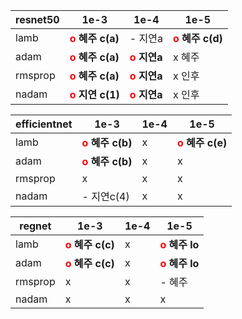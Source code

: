 | resnet50 | 1e-3                                      | 1e-4                                       | 1e-5                                      |
| -------- | ----------------------------------------- | ------------------------------------------ | ----------------------------------------- |
| lamb     | **<span style="color:red">o</span> 혜주 c(a)** | - 지연a                                    | **<span style="color:red">o</span> 혜주 c(d)** |
| adam     | **<span style="color:red">o</span> 혜주 c(a)** | **<span style="color:red">o</span> 지연a** | x 혜주                                    |
| rmsprop  | **<span style="color:red">o</span> 혜주 c(a)** | **<span style="color:red">o</span> 지연a** | x 인후                                    |
| nadam    | **<span style="color:red">o</span> 지연 c(1)** | **<span style="color:red">o</span> 지연a**                                    | x 인후                                    |

| efficientnet | 1e-3                                      | 1e-4 | 1e-5                                      |
| ------------ | ----------------------------------------- | ---- | ----------------------------------------- |
| lamb         | **<span style="color:red">o</span> 혜주 c(b)** | x    | **<span style="color:red">o</span> 혜주 c(e)** |
| adam         | **<span style="color:red">o</span> 혜주 c(b)** | x    | x                                         |
| rmsprop      | x                                         | x    | x                                         |
| nadam        | - 지연c(4)                                        | x    | x                                         |

| regnet  | 1e-3                                      | 1e-4 | 1e-5                                      |
| ------- | ----------------------------------------- | ---- | ----------------------------------------- |
| lamb    | **<span style="color:red">o</span> 혜주 c(c)** | x    | **<span style="color:red">o</span> 혜주 lo** |
| adam    | **<span style="color:red">o</span> 혜주 c(c)** | x    | **<span style="color:red">o</span> 혜주 lo** |
| rmsprop | x                                         | x    | - 혜주                                    |
| nadam   | x                                         | x    | x                                         |

